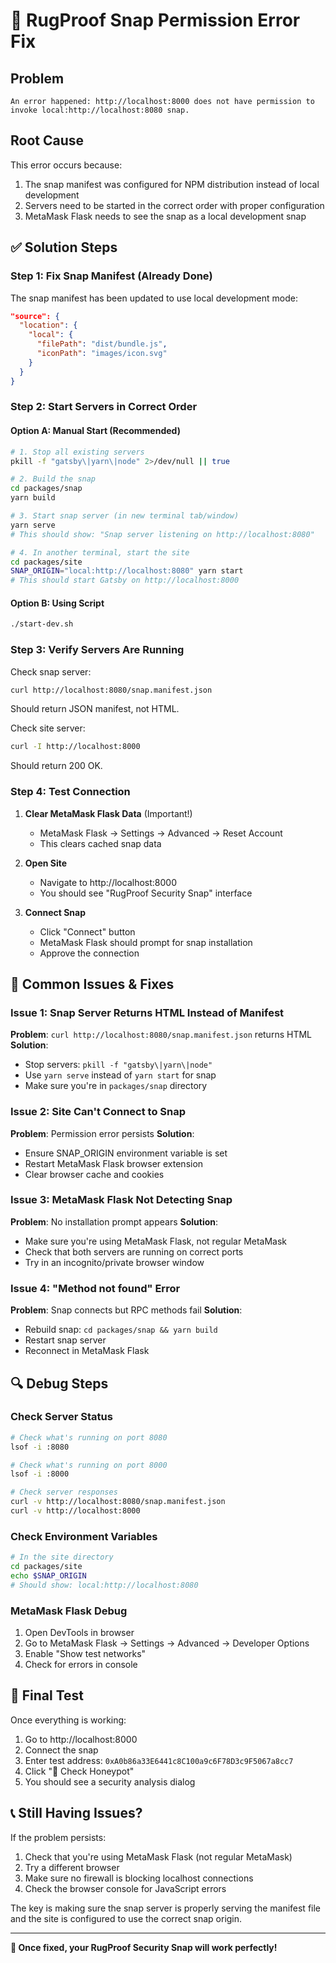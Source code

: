 # 🔧 RugProof Snap Permission Error Fix

## Problem

```
An error happened: http://localhost:8000 does not have permission to invoke local:http://localhost:8080 snap.
```

## Root Cause

This error occurs because:

1. The snap manifest was configured for NPM distribution instead of local development
2. Servers need to be started in the correct order with proper configuration
3. MetaMask Flask needs to see the snap as a local development snap

## ✅ Solution Steps

### Step 1: Fix Snap Manifest (Already Done)

The snap manifest has been updated to use local development mode:

```json
"source": {
  "location": {
    "local": {
      "filePath": "dist/bundle.js",
      "iconPath": "images/icon.svg"
    }
  }
}
```

### Step 2: Start Servers in Correct Order

#### Option A: Manual Start (Recommended)

```bash
# 1. Stop all existing servers
pkill -f "gatsby\|yarn\|node" 2>/dev/null || true

# 2. Build the snap
cd packages/snap
yarn build

# 3. Start snap server (in new terminal tab/window)
yarn serve
# This should show: "Snap server listening on http://localhost:8080"

# 4. In another terminal, start the site
cd packages/site
SNAP_ORIGIN="local:http://localhost:8080" yarn start
# This should start Gatsby on http://localhost:8000
```

#### Option B: Using Script

```bash
./start-dev.sh
```

### Step 3: Verify Servers Are Running

Check snap server:

```bash
curl http://localhost:8080/snap.manifest.json
```

Should return JSON manifest, not HTML.

Check site server:

```bash
curl -I http://localhost:8000
```

Should return 200 OK.

### Step 4: Test Connection

1. **Clear MetaMask Flask Data** (Important!)

   - MetaMask Flask → Settings → Advanced → Reset Account
   - This clears cached snap data

2. **Open Site**

   - Navigate to http://localhost:8000
   - You should see "RugProof Security Snap" interface

3. **Connect Snap**
   - Click "Connect" button
   - MetaMask Flask should prompt for snap installation
   - Approve the connection

## 🚨 Common Issues & Fixes

### Issue 1: Snap Server Returns HTML Instead of Manifest

**Problem**: `curl http://localhost:8080/snap.manifest.json` returns HTML
**Solution**:

- Stop servers: `pkill -f "gatsby\|yarn\|node"`
- Use `yarn serve` instead of `yarn start` for snap
- Make sure you're in `packages/snap` directory

### Issue 2: Site Can't Connect to Snap

**Problem**: Permission error persists
**Solution**:

- Ensure SNAP_ORIGIN environment variable is set
- Restart MetaMask Flask browser extension
- Clear browser cache and cookies

### Issue 3: MetaMask Flask Not Detecting Snap

**Problem**: No installation prompt appears
**Solution**:

- Make sure you're using MetaMask Flask, not regular MetaMask
- Check that both servers are running on correct ports
- Try in an incognito/private browser window

### Issue 4: "Method not found" Error

**Problem**: Snap connects but RPC methods fail
**Solution**:

- Rebuild snap: `cd packages/snap && yarn build`
- Restart snap server
- Reconnect in MetaMask Flask

## 🔍 Debug Steps

### Check Server Status

```bash
# Check what's running on port 8080
lsof -i :8080

# Check what's running on port 8000
lsof -i :8000

# Check server responses
curl -v http://localhost:8080/snap.manifest.json
curl -v http://localhost:8000
```

### Check Environment Variables

```bash
# In the site directory
cd packages/site
echo $SNAP_ORIGIN
# Should show: local:http://localhost:8080
```

### MetaMask Flask Debug

1. Open DevTools in browser
2. Go to MetaMask Flask → Settings → Advanced → Developer Options
3. Enable "Show test networks"
4. Check for errors in console

## 🎯 Final Test

Once everything is working:

1. Go to http://localhost:8000
2. Connect the snap
3. Enter test address: `0xA0b86a33E6441c8C100a9c6F78D3c9F5067a8cc7`
4. Click "🍯 Check Honeypot"
5. You should see a security analysis dialog

## 📞 Still Having Issues?

If the problem persists:

1. Check that you're using MetaMask Flask (not regular MetaMask)
2. Try a different browser
3. Make sure no firewall is blocking localhost connections
4. Check the browser console for JavaScript errors

The key is making sure the snap server is properly serving the manifest file and the site is configured to use the correct snap origin.

---

**🚀 Once fixed, your RugProof Security Snap will work perfectly!**

